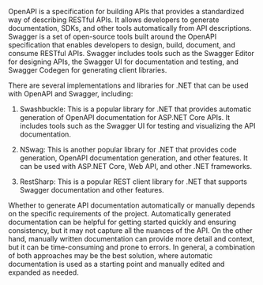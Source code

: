 OpenAPI is a specification for building APIs that provides a standardized way of describing RESTful APIs. It allows developers to generate documentation, SDKs, and other tools automatically from API descriptions. Swagger is a set of open-source tools built around the OpenAPI specification that enables developers to design, build, document, and consume RESTful APIs. Swagger includes tools such as the Swagger Editor for designing APIs, the Swagger UI for documentation and testing, and Swagger Codegen for generating client libraries.

There are several implementations and libraries for .NET that can be used with OpenAPI and Swagger, including:

1.  Swashbuckle: This is a popular library for .NET that provides automatic generation of OpenAPI documentation for ASP.NET Core APIs. It includes tools such as the Swagger UI for testing and visualizing the API documentation.
    
2.  NSwag: This is another popular library for .NET that provides code generation, OpenAPI documentation generation, and other features. It can be used with ASP.NET Core, Web API, and other .NET frameworks.
    
3.  RestSharp: This is a popular REST client library for .NET that supports Swagger documentation and other features.
    

Whether to generate API documentation automatically or manually depends on the specific requirements of the project. Automatically generated documentation can be helpful for getting started quickly and ensuring consistency, but it may not capture all the nuances of the API. On the other hand, manually written documentation can provide more detail and context, but it can be time-consuming and prone to errors. In general, a combination of both approaches may be the best solution, where automatic documentation is used as a starting point and manually edited and expanded as needed.